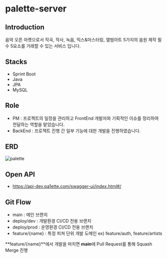 # palette-server

## Introduction
음악 오픈 마켓으로서 작곡, 작사, 녹음, 믹스&마스터링, 앨범아트 5가지의 음원 제작 필수 5요소를 거래할 수 있는 서비스 입니다.

## Stacks
- Sprint Boot
- Java
- JPA
- MySQL

## Role
- PM : 프로젝트의 일정을 관리하고 FrontEnd 개발자와 기획적인 이슈를 정리하여 전달하는 역할을 맡았습니다.
- BackEnd : 프로젝트 진행 간 일부 기능에 대한 개발을 진행하였습니다.

## ERD
![palette](https://github.com/kyoongdev/roof-lupin-server/assets/68049802/acc471cf-23a2-4dbf-8cc1-9364cb2a7e44)

## Open API
- https://api-dev.pa1ette.com/swagger-ui/index.html#/

## Git Flow

- main : 메인 브랜치
- deploy/dev : 개발환경 CI/CD 전용 브랜치
- deploy/prod : 운영환경 CI/CD 전용 브랜치
- feature/{name} : 특정 피쳐 단위 개발 도메인 ex) feature/auth, feature/artists

**feature/{name}**에서 개발을 마치면 **main**에 Pull Request를 통해 Squash Merge 진행
